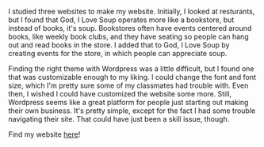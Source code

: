I studied three websites to make my website. Initially, I looked at resturants, but I found that God, I Love Soup operates more like a bookstore, but instead of books, it's soup. Bookstores often have events centered around books, like weekly book clubs, and they have seating so people can hang out and read books in the store. I added that to God, I Love Soup by creating events for the store, in which people can appreciate soup.

Finding the right theme with Wordpress was a little difficult, but I found one that was customizable enough to my liking. I could change the font and font size, which I'm pretty sure some of my classmates had trouble with. Even then, I wished I could have customized the website some more. Still, Wordpress seems like a great platform for people just starting out making their own business. It's pretty simple, except for the fact I had some trouble navigating their site. That could have just been a skill issue, though.

Find my website [here](godilovesoup.wordpress.com)!
